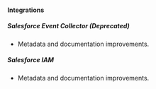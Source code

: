 
#### Integrations

##### Salesforce Event Collector (Deprecated)

- Metadata and documentation improvements.

##### Salesforce IAM

- Metadata and documentation improvements. 
